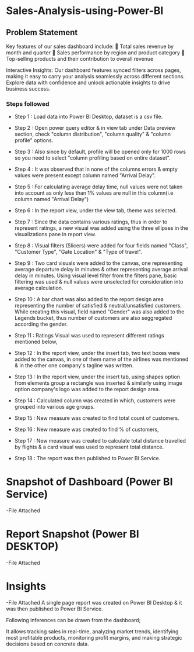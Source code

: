 # Sales-Analysis-using-Power-BI

## Problem Statement
Key features of our sales dashboard include:
🔹 Total sales revenue by month and quarter
🔹 Sales performance by region and product category
🔹 Top-selling products and their contribution to overall revenue

Interactive Insights: Our dashboard features synced filters across pages, making it easy to carry your analysis seamlessly across different sections. Explore data with confidence and unlock actionable insights to drive business success. 



### Steps followed 

- Step 1 : Load data into Power BI Desktop, dataset is a csv file.
- Step 2 : Open power query editor & in view tab under Data preview section, check "column distribution", "column quality" & "column profile" options.
- Step 3 : Also since by default, profile will be opened only for 1000 rows so you need to select "column profiling based on entire dataset".
- Step 4 : It was observed that in none of the columns errors & empty values were present except column named "Arrival Delay".
- Step 5 : For calculating average delay time, null values were not taken into account as only less than 1% values are null in this column(i.e column named "Arrival Delay") 
- Step 6 : In the report view, under the view tab, theme was selected.
- Step 7 : Since the data contains various ratings, thus in order to represent ratings, a new visual was added using the three ellipses in the visualizations pane in report view. 
- Step 8 : Visual filters (Slicers) were added for four fields named "Class", "Customer Type", "Gate Location" & "Type of travel".
- Step 9 : Two card visuals were added to the canvas, one representing average departure delay in minutes & other representing average arrival delay in minutes.
Using visual level filter from the filters pane, basic filtering was used & null values were unselected for consideration into average calculation.
- Step 10 : A bar chart was also added to the report design area representing the number of satisfied & neutral/unsatisfied customers. While creating this visual, field named "Gender" was also added to the Legends bucket, thus number of customers are also seggregated according the gender. 
- Step 11 : Ratings Visual was used to represent different ratings mentioned below,
- Step 12 : In the report view, under the insert tab, two text boxes were added to the canvas, in one of them name of the airlines was mentioned & in the other one company's tagline was written.
- Step 13 : In the report view, under the insert tab, using shapes option from elements group a rectangle was inserted & similarly using image option company's logo was added to the report design area. 
- Step 14 : Calculated column was created in which, customers were grouped into various age groups.
     
- Step 15 : New measure was created to find total count of customers.
        
 - Step 16 : New measure was created to find  % of customers,
 
 - Step 17 : New measure was created to calculate total distance travelled by flights & a card visual was used to represent total distance.
 
 - Step 18 : The report was then published to Power BI Service.
 
# Snapshot of Dashboard (Power BI Service)
  -File Attached
 # Report Snapshot (Power BI DESKTOP)
  -File Attached
# Insights
  -File Attached
A single page report was created on Power BI Desktop & it was then published to Power BI Service.

Following inferences can be drawn from the dashboard;

It allows tracking sales in real-time, analyzing market trends, identifying most profitable products, monitoring profit margins, and making strategic decisions based on concrete data. 
